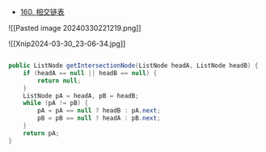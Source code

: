 * [160. 相交链表](https://leetcode.cn/problems/intersection-of-two-linked-lists/)


![[Pasted image 20240330221219.png]]

![[Xnip2024-03-30_23-06-34.jpg]]


```java

public ListNode getIntersectionNode(ListNode headA, ListNode headB) {
	if (headA == null || headB == null) {
		return null;
	}
	ListNode pA = headA, pB = headB;
	while (pA != pB) {
		pA = pA == null ? headB : pA.next;
		pB = pB == null ? headA : pB.next;
	}
	return pA;
}

```